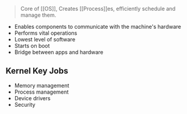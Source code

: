 
>Core of [[OS]], Creates [[Process]]es, efficiently schedule and manage them.

- Enables components to communicate with the machine's hardware
- Performs vital operations
- Lowest level of software
- Starts on boot
- Bridge between apps and hardware

## Kernel Key Jobs
- Memory management
- Process management
- Device drivers
- Security